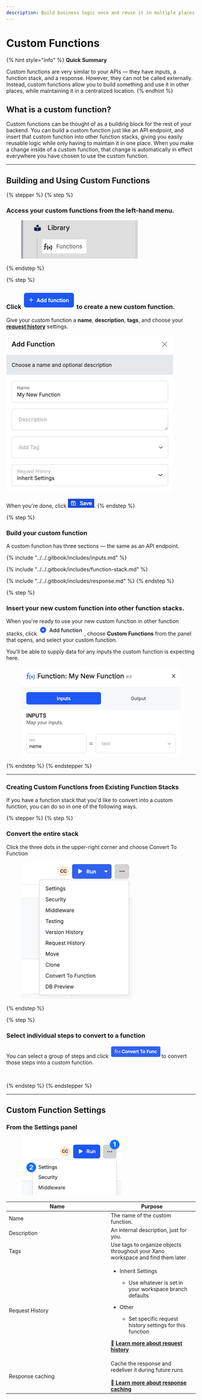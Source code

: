 ```yaml
---
description: Build business logic once and reuse it in multiple places
---
```


# Custom Functions

{% hint style="info" %}
**Quick Summary**

Custom functions are very similar to your APIs — they have inputs, a function stack, and a response. However, they can not be called externally. Instead, custom functions allow you to build something and use it in other places, while maintaining it in a centralized location.
{% endhint %}

## What is a custom function?

Custom functions can be thought of as a building block for the rest of your backend. You can build a custom function just like an API endpoint, and insert that custom function into other function stacks, giving you easily reusable logic while only having to maintain it in one place. When you make a change inside of a custom function, that change is automatically in effect everywhere you have chosen to use the custom function.

***

## Building and Using Custom Functions

{% stepper %}
{% step %}
### Access your custom functions from the left-hand menu.

<div align="left"><figure><img src="../../.gitbook/assets/CleanShot 2024-12-27 at 14.31.52 (1).png" alt=""><figcaption></figcaption></figure></div>
{% endstep %}

{% step %}
### Click ![](<../../.gitbook/assets/CleanShot 2024-12-27 at 14.33.50.png>) to create a new custom function.

Give your custom function a **name**, **description**, **tags**, and choose your [**request history**](../../maintenance-monitoring-and-logging/request-history.md) settings.

![](<../../.gitbook/assets/CleanShot 2024-12-27 at 14.35.27.png>)\
\
When you're done, click ![](<../../.gitbook/assets/CleanShot 2024-12-27 at 14.35.57.png>).
{% endstep %}

{% step %}
### Build your custom function

A custom function has three sections — the same as an API endpoint.

{% include "../../.gitbook/includes/inputs.md" %}

{% include "../../.gitbook/includes/function-stack.md" %}

{% include "../../.gitbook/includes/response.md" %}
{% endstep %}

{% step %}
### Insert your new custom function into other function stacks.

When you're ready to use your new custom function in other function stacks, click ![](<../../.gitbook/assets/CleanShot 2024-12-27 at 14.40.23.png>), choose **Custom Functions** from the panel that opens, and select your custom function.

You'll be able to supply data for any inputs the custom function is expecting here.

<div align="left"><figure><img src="../../.gitbook/assets/CleanShot 2024-12-27 at 14.41.28.png" alt=""><figcaption></figcaption></figure></div>
{% endstep %}
{% endstepper %}

***

### Creating Custom Functions from Existing Function Stacks

If you have a function stack that you'd like to convert into a custom function, you can do so in one of the following ways.

{% stepper %}
{% step %}
### Convert the entire stack

Click the three dots in the upper-right corner and choose Convert To Function

<div align="left"><figure><img src="../../.gitbook/assets/CleanShot 2025-02-12 at 12.13.55.png" alt=""><figcaption></figcaption></figure></div>
{% endstep %}

{% step %}
### Select individual steps to convert to a function

You can select a group of steps and click ![](<../../.gitbook/assets/CleanShot 2025-02-12 at 12.16.11.png>)to convert those steps into a custom function.

<figure><img src="../../.gitbook/assets/CleanShot 2025-02-12 at 12.14.46.gif" alt=""><figcaption></figcaption></figure>
{% endstep %}
{% endstepper %}

***

## Custom Function Settings

### From the Settings panel

<div align="left"><figure><img src="../../.gitbook/assets/CleanShot 2024-12-23 at 09.56.20 (1).png" alt="" width="266"><figcaption></figcaption></figure></div>

<table><thead><tr><th width="257">Name</th><th>Purpose</th></tr></thead><tbody><tr><td>Name</td><td>The name of the custom function.</td></tr><tr><td>Description</td><td>An internal description, just for you.</td></tr><tr><td>Tags</td><td>Use tags to organize objects throughout your Xano workspace and find them later</td></tr><tr><td>Request History</td><td><ul><li><p>Inherit Settings</p><ul><li>Use whatever is set in your workspace branch defaults</li></ul></li><li><p>Other</p><ul><li>Set specific request history settings for this function</li></ul></li></ul><p><span data-gb-custom-inline data-tag="emoji" data-code="1f4d6">📖</span> <a href="../../maintenance-monitoring-and-logging/request-history.md"><strong>Learn more about request history</strong></a></p></td></tr><tr><td>Response caching</td><td>Cache the response and redeliver it during future runs<br><br><span data-gb-custom-inline data-tag="emoji" data-code="1f4d6">📖</span><a href="../additional-features/response-caching.md"> <strong>Learn more about response caching</strong></a></td></tr></tbody></table>

